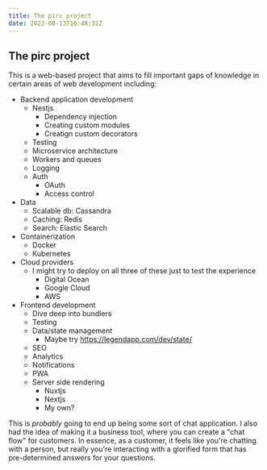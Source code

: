 ```yaml
---
title: The pirc project
date: 2022-08-13T16:48:31Z
---
```


The pirc project
---

This is a web-based project that aims to fill important gaps of knowledge in certain areas of web development including:
- Backend application development
  - Nestjs
    - Dependency injection
    - Creating custom modules
    - Creatign custom decorators
  - Testing
  - Microservice architecture
  - Workers and queues
  - Logging
  - Auth
    - OAuth
    - Access control
- Data
  - Scalable db: Cassandra
  - Caching: Redis
  - Search: Elastic Search
- Containerization
  - Docker
  - Kubernetes
- Cloud providers
  - I might try to deploy on all three of these just to test the experience
    - Digital Ocean
    - Google Cloud
    - AWS
- Frontend development
  - Dive deep into bundlers
  - Testing
  - Data/state management
    - Maybe try https://legendapp.com/dev/state/
  - SEO
  - Analytics
  - Notifications
  - PWA
  - Server side rendering
    - Nuxtjs
    - Nextjs
    - My own?

This is *probably* going to end up being some sort of chat application. I also had the idea of making it a business tool, where you can create a "chat flow" for customers. In essence, as a customer, it feels like you're chatting with a person, but really you're interacting with a glorified form that has pre-determined answers for your questions.